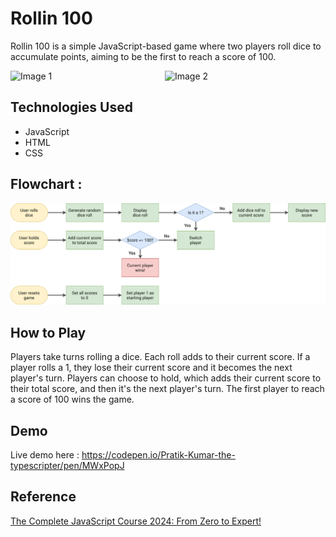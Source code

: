 # Rollin 100

Rollin 100 is a simple JavaScript-based game where two players roll dice to accumulate points, aiming to be the first to reach a score of 100.

<div style="display: flex;">
    <img src="https://github.com/pr2tik1/rollin-dice/assets/34391513/20404cf6-8d02-417b-9dc2-70fbb1b4e67c" alt="Image 1" style="width: 49%;">
    <img src="https://github.com/pr2tik1/rollin-dice/assets/34391513/df9905cc-070b-4a7a-9d6f-fbf6ddd340ab" alt="Image 2" style="width: 49%;">
</div>


## Technologies Used

- JavaScript
- HTML
- CSS

## Flowchart : 
![](./flowchart.png)

## How to Play

Players take turns rolling a dice. Each roll adds to their current score. If a player rolls a 1, they lose their current score and it becomes the next player's turn. Players can choose to hold, which adds their current score to their total score, and then it's the next player's turn. The first player to reach a score of 100 wins the game.


## Demo 

Live demo here : https://codepen.io/Pratik-Kumar-the-typescripter/pen/MWxPopJ


## Reference

[The Complete JavaScript Course 2024: From Zero to Expert!](https://www.udemy.com/course/the-complete-javascript-course/)
